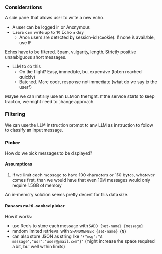 ### Considerations
A side panel that allows user to write a new echo.
* A user can be logged in or Anonymous
* Users can write up to 10 Echo a day
  * Anon users are detected by session-id (cookie). If none is available, use IP

Echos have to be filtered. Spam, vulgarity, length. Strictly positive unambiguous short messages.
* LLM to do this
  * On the flight? Easy, immediate, but expensive (token reached quickly)
  * Batched. More code, response not immediate (what do we say to the user?)

Maybe we can initially use an LLM on the fight. If the service starts to keep traction, we might need to change approach.

### Filtering
We can use the [LLM instruction](llm-instruction.md) prompt to any LLM as instruction to follow to classify an input message.

### Picker
How do we pick messages to be displayed?

#### Assumptions
1. If we limit each message to have 100 characters or 150 bytes, whatever comes first, than we would have that even 10M messages
would only require 1.5GB of memory

An in-memory solution seems pretty decent for this data size.

#### Random multi-cached picker
How it works:
* use Redis to store each message with `SADD {set-name} {message}`
* random limited retrieval with `SRANDMEMBER {set-name} {N}`
* can also store JSON as string like `'{"msg":"A message","usr":"user@gmail.com"}'` (might increase the space required a bit, but well within limits)